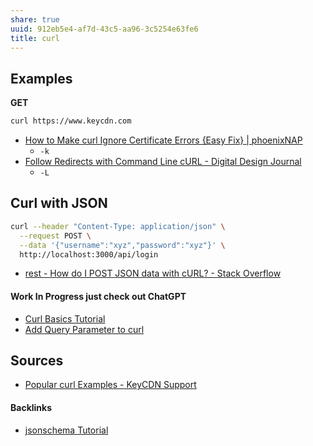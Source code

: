 ```yaml
---
share: true
uuid: 912eb5e4-af7d-43c5-aa96-3c5254e63fe6
title: curl
---
```

## Examples

**GET**

``` bash
curl https://www.keycdn.com
```

* [How to Make curl Ignore Certificate Errors {Easy Fix} | phoenixNAP](https://phoenixnap.com/kb/curl-ignore-certificate)
  * `-k`
* [Follow Redirects with Command Line cURL - Digital Design Journal](https://www.digitaldesignjournal.com/curl-follow-redirects/)
  * `-L`

## Curl with JSON

``` bash
curl --header "Content-Type: application/json" \
  --request POST \
  --data '{"username":"xyz","password":"xyz"}' \
  http://localhost:3000/api/login
```
* [rest - How do I POST JSON data with cURL? - Stack Overflow](https://stackoverflow.com/questions/7172784/how-do-i-post-json-data-with-curl)

#### Work In Progress just check out ChatGPT

* [Curl Basics Tutorial](https://chat.openai.com/share/8ddbb346-4f4c-4b25-9db3-f06feb2c01de)
* [Add Query Parameter to curl](https://chat.openai.com/share/cccc4e87-f248-4164-abbc-1417ef52c273)

## Sources

* [Popular curl Examples - KeyCDN Support](https://www.keycdn.com/support/popular-curl-examples)

#### Backlinks

* [jsonschema Tutorial](/24e80f52-8991-4499-b02c-e313131904d0)